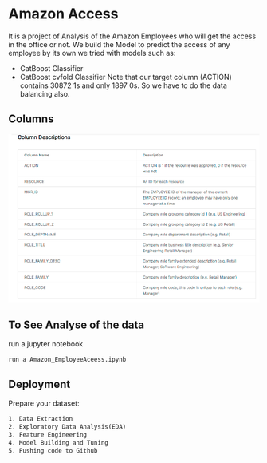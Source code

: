 
# Amazon Access

It is a project of Analysis of the Amazon Employees who will get the access in the office or not.
We build the Model to predict the access of any employee by its own we tried with models such as:
* CatBoost Classifier
* CatBoost cvfold Classifier
Note that our target column (ACTION) contains 30872 1s and only 1897 0s. So we have to do the data balancing also.

## Columns

![App Screenshot](https://raw.githubusercontent.com/Franky-Saxena/Amazon-Access/main/Untitled1.png)

## To See Analyse of the data
run a jupyter notebook
```
run a Amazon_EmployeeAceess.ipynb
```
## Deployment
Prepare your dataset:
```
1. Data Extraction
2. Exploratory Data Analysis(EDA)
3. Feature Engineering
4. Model Building and Tuning
5. Pushing code to Github
```
